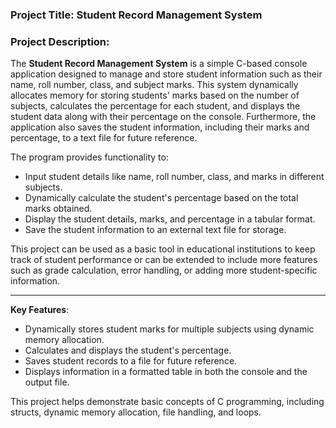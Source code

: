 ### Project Title: **Student Record Management System**

### Project Description:

The **Student Record Management System** is a simple C-based console application designed to manage and store student information such as their name, roll number, class, and subject marks. This system dynamically allocates memory for storing students' marks based on the number of subjects, calculates the percentage for each student, and displays the student data along with their percentage on the console. Furthermore, the application also saves the student information, including their marks and percentage, to a text file for future reference.

The program provides functionality to:
- Input student details like name, roll number, class, and marks in different subjects.
- Dynamically calculate the student's percentage based on the total marks obtained.
- Display the student details, marks, and percentage in a tabular format.
- Save the student information to an external text file for storage.

This project can be used as a basic tool in educational institutions to keep track of student performance or can be extended to include more features such as grade calculation, error handling, or adding more student-specific information.

---

**Key Features**:
- Dynamically stores student marks for multiple subjects using dynamic memory allocation.
- Calculates and displays the student's percentage.
- Saves student records to a file for future reference.
- Displays information in a formatted table in both the console and the output file.

This project helps demonstrate basic concepts of C programming, including structs, dynamic memory allocation, file handling, and loops.
